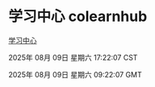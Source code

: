 # 学习中心 colearnhub
[学习中心](http://59.174.9.220:56308/colearnhub/)

2025年 08月 09日 星期六 17:22:07 CST

2025年 08月 09日 星期六 09:22:07 GMT
